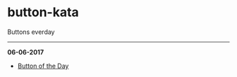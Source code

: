 # button-kata
Buttons everday

----

**06-06-2017**

- [Button of the Day](http://calebwestdesign.github.io/button-kata/04-06-2017/button.html)
